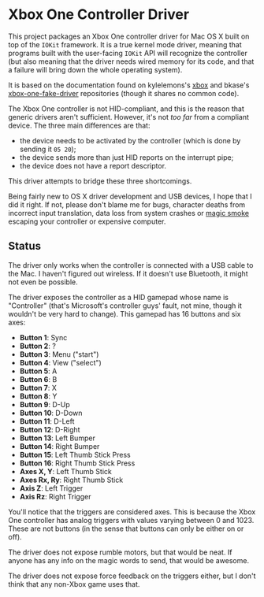 Xbox One Controller Driver
==========================

This project packages an Xbox One controller driver for Mac OS X built on top
of the `IOKit` framework. It is a true kernel mode driver, meaning that programs
built with the user-facing `IOKit` API will recognize the controller (but also
meaning that the driver needs wired memory for its code, and that a failure
will bring down the whole operating system).

It is based on the documentation found on kylelemons's [xbox][1] and bkase's
[xbox-one-fake-driver][3] repositories (though it shares no common code).

The Xbox One controller is not HID-compliant, and this is the reason that
generic drivers aren't sufficient. However, it's not *too far* from a compliant
device. The three main differences are that:

* the device needs to be activated by the controller (which is done by sending
	it `05 20`);
* the device sends more than just HID reports on the interrupt pipe;
* the device does not have a report descriptor.

This driver attempts to bridge these three shortcomings.

Being fairly new to OS X driver development and USB devices, I hope that I did
it right. If not, please don't blame me for bugs, character deaths from
incorrect input translation, data loss from system crashes or [magic smoke][2]
escaping your controller or expensive computer.

Status
------

The driver only works when the controller is connected with a USB cable to the
Mac. I haven't figured out wireless. If it doesn't use Bluetooth, it might not
even be possible.

The driver exposes the controller as a HID gamepad whose name is "Controller"
(that's Microsoft's controller guys' fault, not mine, though it wouldn't be very
hard to change). This gamepad has 16 buttons and six axes:

* **Button 1**: Sync 
* **Button 2**: ?
* **Button 3**: Menu ("start")
* **Button 4**: View ("select")
* **Button 5**: A
* **Button 6**: B
* **Button 7**: X
* **Button 8**: Y
* **Button 9**: D-Up
* **Button 10**: D-Down
* **Button 11**: D-Left
* **Button 12**: D-Right
* **Button 13**: Left Bumper
* **Button 14**: Right Bumper
* **Button 15**: Left Thumb Stick Press
* **Button 16**: Right Thumb Stick Press
* **Axes X, Y**: Left Thumb Stick
* **Axes Rx, Ry**: Right Thumb Stick
* **Axis Z**: Left Trigger
* **Axis Rz**: Right Trigger

You'll notice that the triggers are considered axes. This is because the Xbox
One controller has analog triggers with values varying between 0 and 1023.
These are not buttons (in the sense that buttons can only be either on or off).

The driver does not expose rumble motors, but that would be neat. If anyone has
any info on the magic words to send, that would be awesome.

The driver does not expose force feedback on the triggers either, but I don't
think that any non-Xbox game uses that.

  [1]: https://github.com/kylelemons/xbox/
  [2]: http://en.wikipedia.org/wiki/Magic_smoke
  [3]: https://github.com/bkase/xbox-one-fake-driver